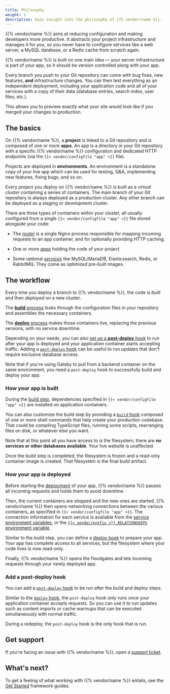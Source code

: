```yaml
---
title: Philosophy
weight: 1
description: Gain insight into the philosophy of {{% vendor/name %}}.
---
```


{{% vendor/name %}} aims at reducing configuration and making developers more productive.
It abstracts your project infrastructure and manages it for you,
so you never have to configure services like a web server, a MySQL database, or a Redis cache from scratch again.

{{% vendor/name %}} is built on one main idea &mdash; your server infrastructure is part of your app,
so it should be version controlled along with your app.

Every branch you push to your Git repository can come with bug fixes,
new features, **and** infrastructure changes.
You can then test everything as an independent deployment,
including your application code and all of your services with a copy of their data
(database entries, search index, user files, etc.).

This allows you to preview exactly what your site would look like if you merged your changes to production.

## The basics

On {{% vendor/name %}}, a **project** is linked to a Git repository and is composed of one or more **apps**.
An app is a directory in your Git repository with a specific {{% vendor/name %}} configuration
and dedicated HTTP endpoints (via the `{{< vendor/configfile "app" >}}` file).

Projects are deployed in **environments**.
An environment is a standalone copy of your live app which can be used for testing,
Q&A, implementing new features, fixing bugs, and so on.

Every project you deploy on {{% vendor/name %}} is built as a *virtual cluster* containing a series of containers.
The main branch of your Git repository is always deployed as a production cluster.
Any other branch can be deployed as a staging or development cluster.

There are three types of containers within your cluster,
all usually configured from a single `{{< vendor/configfile "app" >}}` file stored alongside your code:

- The [*router*](/define-routes/_index.md) is a single Nginx process responsible for mapping incoming requests to an app container,
  and for optionally providing HTTP caching.

- One or more [*apps*](/create-apps/_index.md) holding the code of your project.

- Some optional [*services*](/add-services/_index.md) like MySQL/MariaDB, Elasticsearch, Redis, or RabbitMQ.
  They come as optimized pre-built images.

## The workflow

Every time you deploy a branch to {{% vendor/name %}}, the code is *built* and then *deployed* on a new cluster.

The [**build** process](/learn/overview/build-deploy.md#build-steps) looks through the configuration files in your repository
and assembles the necessary containers.

The [**deploy** process](/learn/overview/build-deploy.md#deploy-steps) makes those containers live, replacing the previous
versions, with no service downtime.

Depending on your needs, you can also [set up a **post-deploy** hook](#add-a-post-deploy-hook) to run after your app is deployed and your application container starts accepting traffic.
Adding a [`post-deploy` hook](/create-apps/hooks/hooks-comparison.md#post-deploy-hook) can be useful to run updates that don't require exclusive database access.

Note that if you're using Gatsby to pull from a backend container on the same environment,
you need a `post-deploy` hook to successfully build and deploy your app.

### How your app is built

During the [build step](/learn/overview/build-deploy.md#build-steps),
dependencies specified in `{{< vendor/configfile "app" >}}` are installed on application containers.

You can also customize the build step by providing a [`build` hook](/create-apps/hooks/hooks-comparison.md#build-hook) composed of one or more shell commands
that help create your production codebase.
That could be compiling TypeScript files, running some scripts,
rearranging files on disk, or whatever else you want.

Note that at this point all you have access to is the filesystem;
there are **no services or other databases available**.
Your live website is unaffected.

Once the build step is completed, the filesystem is frozen and a read-only container image is created.
That filesystem is the final build artifact.

### How your app is deployed

Before starting the [deployment](/learn/overview/build-deploy.md#deploy-steps) of your app,
{{% vendor/name %}} pauses all incoming requests and holds them to avoid downtime.

Then, the current containers are stopped and the new ones are started.
{{% vendor/name %}} then opens networking connections between the various containers,
as specified in `{{< vendor/configfile "app" >}}`.
The connection information for each service is available from the [service environment variables](/development/variables/_index.md#service-environment-variables), or the [`{{< vendor/prefix >}}_RELATIONSHIPS` environment variable](/development/variables/use-variables.md).

Similar to the build step, you can define a [deploy hook](/create-apps/hooks/hooks-comparison.md#deploy-hook) to prepare your app.
Your app has complete access to all services, but the filesystem where your code lives is now read-only.

Finally, {{% vendor/name %}} opens the floodgates and lets incoming requests through your newly deployed app.

### Add a post-deploy hook

You can add a [`post-deploy` hook](/create-apps/hooks/hooks-comparison.md#post-deploy-hook) to be run after the build and deploy steps.

Similar to the [`deploy` hook](/create-apps/hooks/hooks-comparison.md#deploy-hook),
the `post-deploy` hook only runs once your application container accepts requests.
So you can use it to run updates such as content imports or cache warmups that can be executed simultaneously with normal traffic.

During a redeploy, the `post-deploy` hook is the only hook that is run.

## Get support

If you're facing an issue with {{% vendor/name %}},
open a [support ticket](/learn/overview/get-support).

## What's next?

To get a feeling of what working with {{% vendor/name %}} entails,
see the [Get Started](/get-started/_index.md) framework guides.
